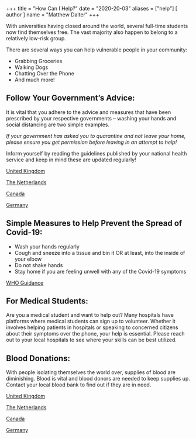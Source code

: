 +++
title = "How Can I Help?"
date = "2020-20-03"
aliases = ["help"]
[ author ]
  name = "Matthew Daiter"
+++

With universities having closed around the world, several full-time students
now find themselves free. The vast majority also happen to belong to a
relatively low-risk group.

There are several ways you can help vulnerable people in your community:

- Grabbing Groceries
- Walking Dogs
- Chatting Over the Phone
- And much more!

## Follow Your Government’s Advice:

It is vital that you adhere to the advice and measures that have been prescribed by your respective governments – washing your hands and social distancing are two simple examples.

*If your government has asked you to quarantine and not leave your home, please ensure you get permission before leaving in an attempt to help!*

Inform yourself by reading the guidelines published by your national health service and keep in mind these are updated regularly!

[United Kingdom](https://www.nhs.uk/conditions/coronavirus-covid-19/)

[The Netherlands](https://www.rivm.nl/en/novel-coronavirus-covid-19)

[Canada](https://www.canada.ca/en/public-health/services/diseases/coronavirus-disease-covid-19.html)

[Germany](https://www.zusammengegencorona.de)

## Simple Measures to Help Prevent the Spread of Covid-19:
- Wash your hands regularly
- Cough and sneeze into a tissue and bin it OR at least, into the inside of your elbow
- Do not shake hands
- Stay home if you are feeling unwell with any of the Covid-19 symptoms

[WHO Guidance](https://www.who.int/emergencies/diseases/novel-coronavirus-2019/advice-for-public)

## For Medical Students:

Are you a medical student and want to help out? Many hospitals have platforms where medical students can sign up to volunteer. Whether it involves helping patients in hospitals or speaking to concerned citizens about their symptoms over the phone, your help is essential. Please reach out to your local hospitals to see where your skills can be best utilized.

## Blood Donations:

With people isolating themselves the world over, supplies of blood are diminishing. Blood is vital and blood donors are needed to keep supplies up. Contact your local blood bank to find out if they are in need.

[United Kingdom](https://www.blood.co.uk/news-and-campaigns/news-and-statements/coronavirus-covid-19-updates/)

[The Netherlands](https://www.sanquin.nl/en)

[Canada](https://www.blood.ca/en/covid19)

[Germany](https://www.drk-blutspende.de/infos-blutspende-coronavirus.php)